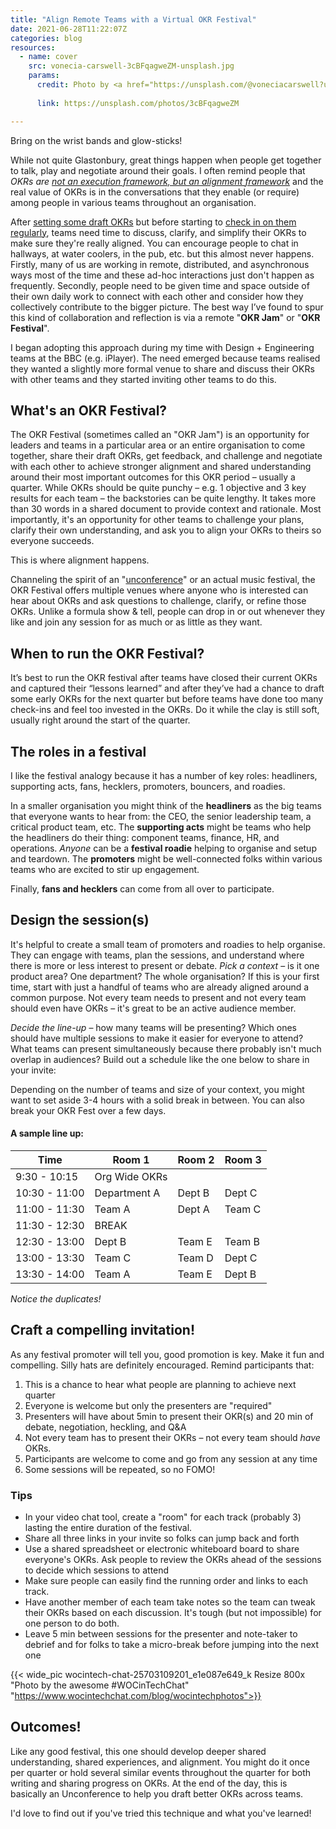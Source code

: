 ```yaml
---
title: "Align Remote Teams with a Virtual OKR Festival"
date: 2021-06-28T11:22:07Z
categories: blog  
resources:
  - name: cover
    src: vonecia-carswell-3cBFqagweZM-unsplash.jpg
    params:
      credit: Photo by <a href="https://unsplash.com/@voneciacarswell?utm_source=unsplash&utm_medium=referral&utm_content=creditCopyText">Vonecia Carswell</a> on <a href="https://unsplash.com/?utm_source=unsplash&utm_medium=referral&utm_content=creditCopyText">Unsplash</a>
  
      link: https://unsplash.com/photos/3cBFqagweZM

---
```


Bring on the wrist bands and glow-sticks! 

While not quite Glastonbury, great things happen when people get together to talk, play and negotiate around their goals. I often remind people that *OKRs are [not an execution framework, but an alignment framework](https://www.peterkappus.com/blog/okrs-are-not-tactics)* and the real value of OKRs is in the conversations that they enable (or require) among people in various teams throughout an organisation.

After [setting some draft OKRs](/blog/running-an-okr-setting-workshop/) but before starting to [check in on them regularly](/blog/a-guide-to-okr-check-ins/), teams need time to discuss, clarify, and simplify their OKRs to make sure they're really aligned. You can encourage people to chat in hallways, at water coolers, in the pub, etc. but this almost never happens. Firstly, many of us are working in remote, distributed, and asynchronous ways most of the time and these ad-hoc interactions just don't happen as frequently. Secondly, people need to be given time and space outside of their own daily work to connect with each other and consider how they collectively contribute to the bigger picture. The best way I’ve found to spur this kind of collaboration and reflection is via a remote "**OKR Jam**" or "**OKR Festival**".

I began adopting this approach during my time with Design + Engineering teams at the BBC (e.g. iPlayer). The need emerged because teams realised they wanted a slightly more formal venue to share and discuss their OKRs with other teams and they started inviting other teams to do this.

## What's an OKR Festival?
The OKR Festival (sometimes called an "OKR Jam") is an opportunity for leaders and teams in a particular area or an entire organisation to come together, share their draft OKRs, get feedback, and challenge and negotiate with each other to achieve stronger alignment and shared understanding around their most important outcomes for this OKR period – usually a quarter. While OKRs should be quite punchy – e.g. 1 objective and 3 key results for each team – the backstories can be quite lengthy. It takes more than 30 words in a shared document to provide context and rationale. Most importantly, it's an opportunity for other teams to challenge your plans,  clarify their own understanding, and ask you to align your OKRs to theirs so everyone succeeds. 

This is where alignment happens.

Channeling the spirit of an "[unconference](https://en.wikipedia.org/wiki/Unconference)" or an actual music festival, the OKR Festival offers multiple venues where anyone who is interested can hear about OKRs and ask questions to challenge, clarify, or refine those OKRs. Unlike a formula show & tell, people can drop in or out whenever they like and join any session for as much or as little as they want.

## When to run the OKR Festival?
It’s best to run the OKR festival after teams have closed their current OKRs and captured their “lessons learned” and after they’ve had a chance to draft some early OKRs for the next quarter but before teams have done too many check-ins and feel too invested in the OKRs. Do it while the clay is still soft, usually right around the start of the quarter.

## The roles in a festival

I like the festival analogy because it has a number of key roles: headliners, supporting acts, fans, hecklers, promoters, bouncers, and roadies.

In a smaller organisation you might think of the **headliners** as the big teams that everyone wants to hear from: the CEO, the senior leadership team, a critical product team, etc. The **supporting acts** might be teams who help the headliners do their thing: component teams, finance, HR, and operations. *Anyone* can be a **festival roadie** helping to organise and setup and teardown. The **promoters** might be well-connected folks within various teams who are excited to stir up engagement. 

Finally, **fans and hecklers** can come from all over to participate. 


## Design the session(s)

It's helpful to create a small team of promoters and roadies to help organise. They can engage with teams, plan the sessions, and understand where there is more or less interest to present or debate. *Pick a context* – is it one product area? One department? The whole organisation? If this is your first time, start with just a handful of teams who are already aligned around a common purpose. Not every team needs to present and not every team should even have OKRs – it's great to be an active audience member.

*Decide the line-up* – how many teams will be presenting? Which ones should have multiple sessions to make it easier for everyone to attend? What teams can present simultaneously because there probably isn't much overlap in audiences? Build out a schedule like the one below to share in your invite:

Depending on the number of teams and size of your context, you might want to set aside 3-4 hours with a solid break in between. You can also break your OKR Fest over a few days. 

#### A sample line up:

| Time  |	Room 1	| Room 2	| Room 3  |
| ----- | ------- | ------- | ------- | 
| 9:30 - 10:15	| Org Wide OKRs		
| 10:30  - 11:00	| Department A	| Dept B | Dept C
| 11:00 - 11:30 | Team A	| Dept A	| Team C
| 11:30 - 12:30 | BREAK
| 12:30 - 13:00	| Dept B	| Team E	| Team B
| 13:00 - 13:30	| Team C	| Team D 	| Dept C  
| 13:30 - 14:00	| Team A	| Team E 	| Dept B  

*Notice the duplicates!*


<script>function getElementByXpath(path) {
  return document.evaluate(path, document, null, XPathResult.FIRST_ORDERED_NODE_TYPE, null).singleNodeValue;
}

// SUPER HACKY way to style the table created by Hugo
getElementByXpath("//div[contains(@class,'blog')]/table").className = 'table'

  </script>


## Craft a compelling invitation! 
As any festival promoter will tell you, good promotion is key. Make it fun and compelling. Silly hats are definitely encouraged. Remind participants that:

1. This is a chance to hear what people are planning to achieve next quarter
2. Everyone is welcome but only the presenters are "required"
3. Presenters will have about 5min to present their OKR(s) and 20 min of debate, negotiation, heckling, and Q&A
2. Not every team has to present their OKRs – not every team should <i>have</i> OKRs.
3. Participants are welcome to come and go from any session at any time
4. Some sessions will be repeated, so no FOMO!

### Tips
* In your video chat tool, create a "room" for each track (probably 3) lasting the entire duration of the festival.
* Share all three links in your invite so folks can jump back and forth
* Use a shared spreadsheet or electronic whiteboard board to share everyone's OKRs. Ask people to review the OKRs ahead of the sessions to decide which sessions to attend
* Make sure people can easily find the running order and links to each track.
* Have another member of each team take notes so the team can tweak their OKRs based on each discussion. It's tough (but not impossible) for one person to do both.
* Leave 5 min between sessions for the presenter and note-taker to debrief and for folks to take a micro-break before jumping into the next one

{{< wide_pic wocintech-chat-25703109201_e1e087e649_k Resize 800x "Photo by the awesome #WOCinTechChat" "https://www.wocintechchat.com/blog/wocintechphotos">}}

## Outcomes!
Like any good festival, this one should develop deeper shared understanding, shared experiences, and alignment. You might do it once per quarter or hold several similar events throughout the quarter for both writing and sharing progress on OKRs. At the end of the day, this is basically an Unconference to help you draft better OKRs across teams. 

I'd love to find out if you've tried this technique and what you've learned!